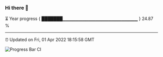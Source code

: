 ### Hi there 👋

⏳ Year progress { ███████▁▁▁▁▁▁▁▁▁▁▁▁▁▁▁▁▁▁▁▁▁▁▁ } 24.87 %

---

⏰ Updated on Fri, 01 Apr 2022 18:15:58 GMT

![Progress Bar CI](https://github.com/liununu/liununu/workflows/Progress%20Bar%20CI/badge.svg)
